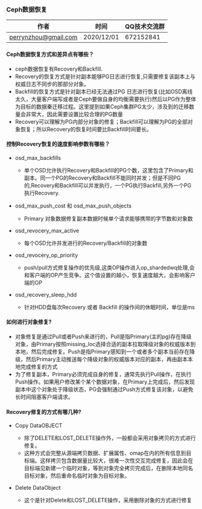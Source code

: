 ### Ceph数据恢复

| 作者 | 时间 |QQ技术交流群 |
| ------ | ------ |------ |
| perrynzhou@gmail.com |2020/12/01 |672152841 |


#### Ceph数据恢复方式和差异点有哪些？

- ceph数据恢复有Recovery和Backfill.
- Recovery的恢复方式是针对副本能够PG日志进行恢复,只需要修复该副本上与权威日志不同步的那部分对象。
- Backfill的恢复方式是针对副本已经无法通过PG 日志进行恢复(比如OSD离线太久，大量客户端写或者是Ceph要做自身的均衡需要执行)然后以PG作为整体为目标的数据秦迁移过程。这里提到如果Ceph集群PG太少，涉及到的迁移数量会非常大，因此需要设置比较合理的PG数量
- Recovery可以理解为PG内部分对象的修复；Backfill可以理解为PG的全部对象恢复；所以Recovery的恢复时间要比Backfill时间要长。


#### 控制Recovery恢复的速度影响参数有哪些？
- osd_max_backfills
	- 单个OSD允许执行Recovery和Backfill的PG个数，这里包含了Primary和副本。同一个PG的Recovery和Backfill不能同时并发；但是不同PG的,Recovery和Backfill可以并发执行，一个PG执行Backfill,另外一个PG执行Recovery.
- osd_max_push_cost 和 osd_max_push_objects
	- Primary 对象数据修复副本数据时候单个请求能够携带的字节数和对象数

- osd_revocery_max_active
	- 每个OSD允许并发进行的Recovery/Backfill的对象数 	

- osd_revocery_op_priority
	- push/pull方式修复操作的优先级,这类OP操作进入op_shardedwq处理,会和客户端的OP产生竞争。这个值设置的越小，恢复速度越大，会影响客户端的OP

- osd_recovery_sleep_hdd
	- 针对HDD盘每次Recovery 或者 Backfill 的操作间的休眠时间，单位是ms

#### 如何进行对象修复?
- 对象修复是通过Pull或者Push来进行的，Pull是指Primary(主的pg)存在降级对象，由Primary按照missing_loc选择合适的副本拉取降级对象的权威版本到本地，然后完成修复。Push是指Primary感知到一个或者多个副本当前存在降级，然后Primary主动推送每个降级对象的权威版本对应的副本，再由副本本地完成修复的方式
- 为了修复副本，Primary必须完成自身的修复，通常先执行Pull操作，在执行Push操作。如果用户修改某个某个数据对象，在Primary上完成后，然后发现副本中这个对象处于降级状态，PG会强制通过Push方式修复该对象，以避免长时间阻塞客户端请求。


#### Recovery修复的方式有哪几种?

- Copy DataOBJECT
	- 除了DELETE和LOST_DELETE操作外，一般都会采用对象拷贝的方式进行修复。
	- 这种方式会完整从源端拷贝数据、扩展属性、omap在内的所有信息到目标端。这样拷贝包含数据量比较大，很难一次性交互完成修复，因此会在目标端见新建一个临时对象，等到对象完全拷贝完成后，在删除本地同名目标对象，然后重命名临时对象为目标对象。

- Delete DataObject
	- 这个是针对Delete和LOST_DELETE操作，采用删除对象的方式进行修复 